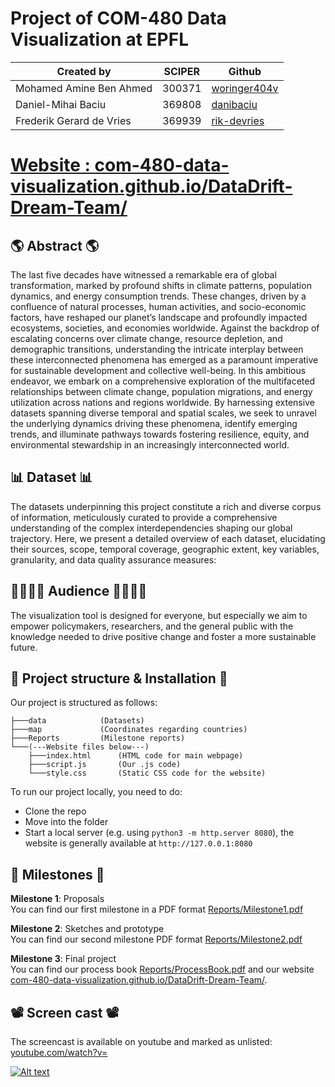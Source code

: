 # Project of COM-480 Data Visualization at EPFL

| Created by | SCIPER | Github |
| -------------- | ------ | ------ |
| Mohamed Amine Ben Ahmed | 300371 | [woringer404v](https://github.com/woringer404v) |
| Daniel-Mihai Baciu | 369808 | [danibaciu](https://github.com/danibaciu) |
| Frederik Gerard de Vries | 369939 | [rik-devries](https://github.com/rik-devries) |

# [Website : com-480-data-visualization.github.io/DataDrift-Dream-Team/](https://com-480-data-visualization.github.io/DataDrift-Dream-Team/)

## 🌎 Abstract 🌎
The last five decades have witnessed a remarkable era of global transformation, marked by profound shifts in climate patterns, population dynamics, and energy consumption trends. These changes, driven by a confluence of natural processes, human activities, and socio-economic factors, have reshaped our planet’s landscape and profoundly impacted ecosystems, societies, and economies worldwide. Against the backdrop of escalating concerns over climate change, resource depletion, and demographic transitions, understanding the intricate interplay between these interconnected phenomena has emerged as a paramount imperative for sustainable development and collective well-being. In this ambitious endeavor, we embark on a comprehensive exploration of the multifaceted relationships between climate change, population migrations, and energy utilization across nations and regions worldwide. By harnessing extensive datasets spanning diverse temporal and spatial scales, we seek to unravel the underlying dynamics driving these phenomena, identify emerging trends, and illuminate pathways towards fostering resilience, equity, and environmental stewardship in an increasingly interconnected world.

## 📊 Dataset 📊
The datasets underpinning this project constitute a rich and diverse corpus of information, meticulously curated to provide a comprehensive understanding of the complex interdependencies shaping our global trajectory. Here, we present a detailed overview of each dataset, elucidating their sources, scope, temporal coverage, geographic extent, key variables, granularity, and data quality assurance measures:

## 👨‍👩‍👧‍👦 Audience 👨‍👩‍👧‍👦
The visualization tool is designed for everyone, but especially we aim to empower policymakers, researchers, and the general public with the knowledge needed to drive positive change and foster a more sustainable future.

## 🚀 Project structure & Installation 🚀

Our project is structured as follows:

```       
├───data            (Datasets)
├───map             (Coordinates regarding countries)
├───Reports         (Milestone reports)
└───(---Website files below---)
    ├───index.html      (HTML code for main webpage)
    ├───script.js       (Our .js code)
    └───style.css       (Static CSS code for the website)
```

To run our project locally, you need to do:

- Clone the repo
- Move into the folder
- Start a local server (e.g. using ```python3 -m http.server 8080```), the website is generally available at ```http://127.0.0.1:8080```


## 📍 Milestones 📍
**Milestone 1**: Proposals  
You can find our first milestone in a PDF format [Reports/Milestone1.pdf](Reports/Milestone1.pdf)

**Milestone 2**: Sketches and prototype  
You can find our second milestone PDF format [Reports/Milestone2.pdf](Reports/Milestone2.pdf)

**Milestone 3**: Final project  
You can find our process book [Reports/ProcessBook.pdf](Reports/ProcessBook.pdf) and our website [com-480-data-visualization.github.io/DataDrift-Dream-Team/](https://com-480-data-visualization.github.io/DataDrift-Dream-Team/).

## 📽 Screen cast 📽
The screencast is available on youtube and marked as unlisted: [youtube.com/watch?v=<yt-code>](https://www.youtube.com/watch?v=<yt-code>)

[![Alt text](https://img.youtube.com/vi/<yt-code>/0.jpg)](https://www.youtube.com/watch?v=<yt-code>)

<!-- --delete me -- example here :  -->
<!-- [![Alt text](https://img.youtube.com/vi/8jPQjjsBbIc/0.jpg)](https://www.youtube.com/watch?v=8jPQjjsBbIc) -->